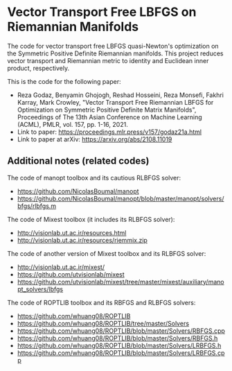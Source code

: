 # Vector Transport Free LBFGS on Riemannian Manifolds

The code for vector transport free LBFGS quasi-Newton's optimization on the Symmetric Positive Definite Riemannian manifolds.
This project reduces vector transport and Riemannian metric to identity and Euclidean inner product, respectively. 

This is the code for the following paper:
- Reza Godaz, Benyamin Ghojogh, Reshad Hosseini, Reza Monsefi, Fakhri Karray, Mark Crowley, "Vector Transport Free Riemannian LBFGS for Optimization on Symmetric Positive Definite Matrix Manifolds", Proceedings of The 13th Asian Conference on Machine Learning (ACML), PMLR, vol. 157, pp. 1-16, 2021.
- Link to paper: https://proceedings.mlr.press/v157/godaz21a.html
- Link to paper at arXiv: https://arxiv.org/abs/2108.11019

## Additional notes (related codes)

The code of manopt toolbox and its cautious RLBFGS solver: 
- https://github.com/NicolasBoumal/manopt
- https://github.com/NicolasBoumal/manopt/blob/master/manopt/solvers/bfgs/rlbfgs.m

The code of Mixest toolbox (it includes its RLBFGS solver): 
- http://visionlab.ut.ac.ir/resources.html
- http://visionlab.ut.ac.ir/resources/riemmix.zip

The code of another version of Mixest toolbox and its RLBFGS solver:
- http://visionlab.ut.ac.ir/mixest/
- https://github.com/utvisionlab/mixest
- https://github.com/utvisionlab/mixest/tree/master/mixest/auxiliary/manopt_solvers/lbfgs

The code of ROPTLIB toolbox and its RBFGS and RLBFGS solvers:
- https://github.com/whuang08/ROPTLIB
- https://github.com/whuang08/ROPTLIB/tree/master/Solvers
- https://github.com/whuang08/ROPTLIB/blob/master/Solvers/RBFGS.cpp
- https://github.com/whuang08/ROPTLIB/blob/master/Solvers/RBFGS.h
- https://github.com/whuang08/ROPTLIB/blob/master/Solvers/LRBFGS.h
- https://github.com/whuang08/ROPTLIB/blob/master/Solvers/LRBFGS.cpp
